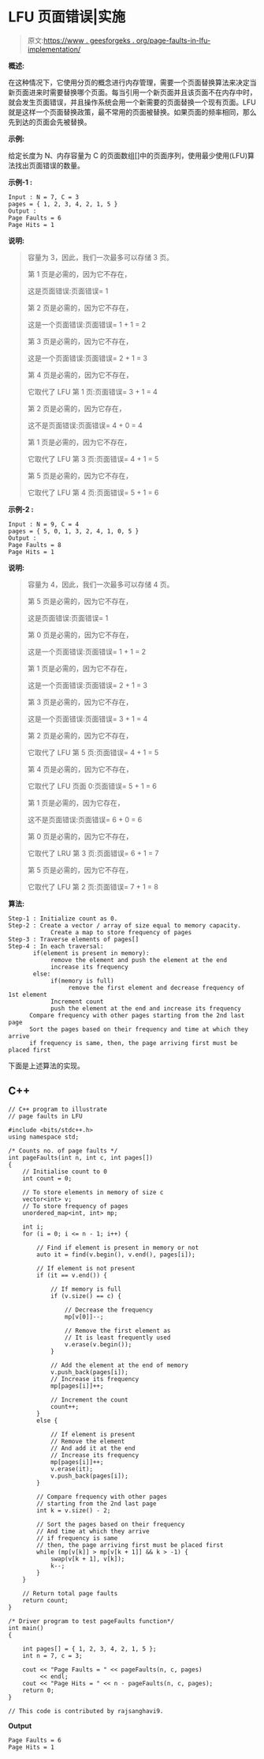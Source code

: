 # LFU 页面错误|实施

> 原文:[https://www . geesforgeks . org/page-faults-in-lfu-implementation/](https://www.geeksforgeeks.org/page-faults-in-lfu-implementation/)

**概述:**

在这种情况下，它使用分页的概念进行内存管理，需要一个页面替换算法来决定当新页面进来时需要替换哪个页面。每当引用一个新页面并且该页面不在内存中时，就会发生页面错误，并且操作系统会用一个新需要的页面替换一个现有页面。LFU 就是这样一个页面替换政策，最不常用的页面被替换。如果页面的频率相同，那么先到达的页面会先被替换。

**示例:**

给定长度为 N、内存容量为 C 的页面数组[]中的页面序列，使用最少使用(LFU)算法找出页面错误的数量。

**示例-1 :**

```
Input : N = 7, C = 3
pages = { 1, 2, 3, 4, 2, 1, 5 }
Output :
Page Faults = 6
Page Hits = 1
```

**说明:**

> 容量为 3，因此，我们一次最多可以存储 3 页。
> 
> 第 1 页是必需的，因为它不存在，
> 
> 这是页面错误:页面错误= 1
> 
> 第 2 页是必需的，因为它不存在，
> 
> 这是一个页面错误:页面错误= 1 + 1 = 2
> 
> 第 3 页是必需的，因为它不存在，
> 
> 这是一个页面错误:页面错误= 2 + 1 = 3
> 
> 第 4 页是必需的，因为它不存在，
> 
> 它取代了 LFU 第 1 页:页面错误= 3 + 1 = 4
> 
> 第 2 页是必需的，因为它存在，
> 
> 这不是页面错误:页面错误= 4 + 0 = 4
> 
> 第 1 页是必需的，因为它不存在，
> 
> 它取代了 LFU 第 3 页:页面错误= 4 + 1 = 5
> 
> 第 5 页是必需的，因为它不存在，
> 
> 它取代了 LFU 第 4 页:页面错误= 5 + 1 = 6

**示例-2 :**

```
Input : N = 9, C = 4
pages = { 5, 0, 1, 3, 2, 4, 1, 0, 5 }
Output :
Page Faults = 8
Page Hits = 1
```

**说明:**

> 容量为 4，因此，我们一次最多可以存储 4 页。
> 
> 第 5 页是必需的，因为它不存在，
> 
> 这是页面错误:页面错误= 1
> 
> 第 0 页是必需的，因为它不存在，
> 
> 这是一个页面错误:页面错误= 1 + 1 = 2
> 
> 第 1 页是必需的，因为它不存在，
> 
> 这是一个页面错误:页面错误= 2 + 1 = 3
> 
> 第 3 页是必需的，因为它不存在，
> 
> 这是一个页面错误:页面错误= 3 + 1 = 4
> 
> 第 2 页是必需的，因为它不存在，
> 
> 它取代了 LFU 第 5 页:页面错误= 4 + 1 = 5
> 
> 第 4 页是必需的，因为它不存在，
> 
> 它取代了 LFU 页面 0:页面错误= 5 + 1 = 6
> 
> 第 1 页是必需的，因为它存在，
> 
> 这不是页面错误:页面错误= 6 + 0 = 6
> 
> 第 0 页是必需的，因为它不存在，
> 
> 它取代了 LRU 第 3 页:页面错误= 6 + 1 = 7
> 
> 第 5 页是必需的，因为它不存在，
> 
> 它取代了 LFU 第 2 页:页面错误= 7 + 1 = 8

**算法:**

```
Step-1 : Initialize count as 0.
Step-2 : Create a vector / array of size equal to memory capacity.
            Create a map to store frequency of pages 
Step-3 : Traverse elements of pages[]
Step-4 : In each traversal:
       if(element is present in memory):
            remove the element and push the element at the end  
            increase its frequency
       else:
            if(memory is full) 
                 remove the first element and decrease frequency of 1st element
            Increment count  
            push the element at the end and increase its frequency
      Compare frequency with other pages starting from the 2nd last page                  
      Sort the pages based on their frequency and time at which they arrive
      if frequency is same, then, the page arriving first must be placed first       
```

下面是上述算法的实现。

## C++

```
// C++ program to illustrate
// page faults in LFU

#include <bits/stdc++.h>
using namespace std;

/* Counts no. of page faults */
int pageFaults(int n, int c, int pages[])
{
    // Initialise count to 0
    int count = 0;

    // To store elements in memory of size c
    vector<int> v;
    // To store frequency of pages
    unordered_map<int, int> mp;

    int i;
    for (i = 0; i <= n - 1; i++) {

        // Find if element is present in memory or not
        auto it = find(v.begin(), v.end(), pages[i]);

        // If element is not present
        if (it == v.end()) {

            // If memory is full
            if (v.size() == c) {

                // Decrease the frequency
                mp[v[0]]--;

                // Remove the first element as
                // It is least frequently used
                v.erase(v.begin());
            }

            // Add the element at the end of memory
            v.push_back(pages[i]);
            // Increase its frequency
            mp[pages[i]]++;

            // Increment the count
            count++;
        }
        else {

            // If element is present
            // Remove the element
            // And add it at the end
            // Increase its frequency
            mp[pages[i]]++;
            v.erase(it);
            v.push_back(pages[i]);
        }

        // Compare frequency with other pages
        // starting from the 2nd last page                 
        int k = v.size() - 2;

        // Sort the pages based on their frequency 
        // And time at which they arrive
        // if frequency is same
        // then, the page arriving first must be placed first
        while (mp[v[k]] > mp[v[k + 1]] && k > -1) {
            swap(v[k + 1], v[k]);
            k--;
        }
    }

    // Return total page faults
    return count;
}

/* Driver program to test pageFaults function*/
int main()
{

    int pages[] = { 1, 2, 3, 4, 2, 1, 5 };
    int n = 7, c = 3;

    cout << "Page Faults = " << pageFaults(n, c, pages)
         << endl;
    cout << "Page Hits = " << n - pageFaults(n, c, pages);
    return 0;
}

// This code is contributed by rajsanghavi9.
```

**Output**

```
Page Faults = 6
Page Hits = 1
```